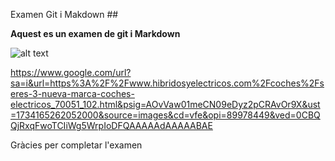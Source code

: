 Examen Git i Makdown ##

**Aquest es un examen de git i Markdown**

![alt text](image.png)

https://www.google.com/url?sa=i&url=https%3A%2F%2Fwww.hibridosyelectricos.com%2Fcoches%2Fseres-3-nueva-marca-coches-electricos_70051_102.html&psig=AOvVaw01meCN09eDyz2pCRAvOr9X&ust=1734165262052000&source=images&cd=vfe&opi=89978449&ved=0CBQQjRxqFwoTCIiWg5WrpIoDFQAAAAAdAAAAABAE

Gràcies per completar l'examen 
